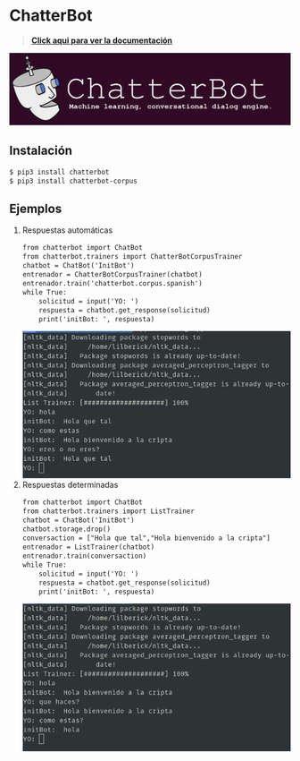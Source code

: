 # ChatterBot
> **[Click aqui para ver la documentación](https://chatterbot.readthedocs.io/en/stable/)**

![](.img/1.png)
## Instalación
```
$ pip3 install chatterbot
$ pip3 install chatterbot-corpus
```
## Ejemplos
1. Respuestas automáticas
	```
	from chatterbot import ChatBot
	from chatterbot.trainers import ChatterBotCorpusTrainer
	chatbot = ChatBot('InitBot')
	entrenador = ChatterBotCorpusTrainer(chatbot)
	entrenador.train('chatterbot.corpus.spanish')
	while True:
	    solicitud = input('YO: ')
	    respuesta = chatbot.get_response(solicitud)
	    print('initBot: ', respuesta)
	```
	![](.img/2.png)
2. Respuestas determinadas
	```
	from chatterbot import ChatBot
	from chatterbot.trainers import ListTrainer
	chatbot = ChatBot('InitBot')
	chatbot.storage.drop()
	conversaction = ["Hola que tal","Hola bienvenido a la cripta"]
	entrenador = ListTrainer(chatbot)
	entrenador.train(conversaction)
	while True:
	    solicitud = input('YO: ')
	    respuesta = chatbot.get_response(solicitud)
	    print('initBot: ', respuesta)
	```
	![](.img/3.png)
